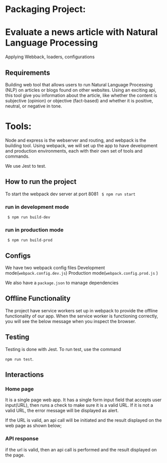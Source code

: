 # Packaging Project: 
# Evaluate a news article with Natural Language Processing 
Applying Webback, loaders, configurations

## Requirements

Building web tool that allows users to run Natural Language Processing (NLP) on articles or blogs found on other websites. Using an exciting api, this tool give you information about the article, like whether the content is subjective (opinion) or objective (fact-based) and whether it is positive, neutral, or negative in tone.

# Tools:
Node and express is the webserver and routing, and webpack is the building tool. Using webpack, we will set up the app to have development and production environments, each with their own set of tools and commands.

We use Jest to test.

## How to run the project

To start the webpack dev server at port 8081
` $ npm run start`

### run in development mode
` $ npm run build-dev`

### run in production mode
` $ npm run build-prod`

## Configs
We have two webpack config files 
Development mode(`webpack.config.dev.js`) 
Production mode(`webpack.config.prod.js` )

We also have a `package.json` to manage dependencies


## Offline Functionality
The project have service workers set up in webpack to provide the offline functionality of our app. When the service worker is functioning correctly, you will see the below message when you inspect the browser.



## Testing

Testing is done with Jest. To run test, use the command 

`npm run test`. 


## Interactions

### Home page

It is a single page web app. It has a single form input field that accepts user input(URL), then runs a check to make sure it is a valid URL. If it is not a valid URL, the error message will be displayed as alert.


If the URL is valid, an api call will be initiated and the result displayed on the web page as shown below;

### API response

if the url is valid, then an api call is performed and the result displayed on the page.


